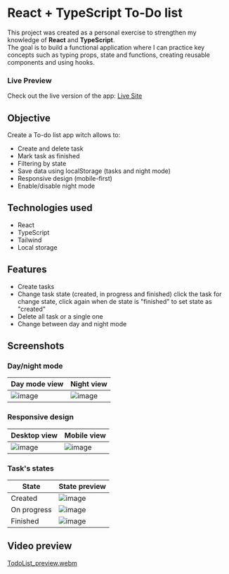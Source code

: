 # React + TypeScript To-Do list

This project was created as a personal exercise to strengthen my knowledge of **React** and **TypeScript**.  
The goal is to build a functional application where I can practice key concepts such as typing props, state and functions, creating reusable components and using hooks.

### Live Preview

Check out the live version of the app: [Live Site]([https://tu-app.vercel.app](https://to-do-list-ts-umber.vercel.app/))

## Objective

Create a To-do list app witch allows to:

- Create and delete task
- Mark task as finished
- Filtering by state
- Save data using localStorage (tasks and night mode)
- Responsive design (mobile-first)
- Enable/disable night mode

## Technologies used

- React
- TypeScript
- Tailwind
- Local storage

## Features

- Create tasks
- Change task state (created, in progress and finished) click the task for change state, click again when de state is "finished" to set state as "created"
- Delete all task or a single one
- Change between day and night mode

## Screenshots
### Day/night mode
| Day mode view | Night view |
|-----------------------------------|----------------------------------|
| ![image](https://github.com/user-attachments/assets/1e77fe6a-ff8a-49c3-abce-9079dc3f3b18) | ![image](https://github.com/user-attachments/assets/b66729b9-270b-4bf2-88be-66c01205f202) |

### Responsive design

| Desktop view | Mobile view |
|-----------------------------------|----------------------------------|
| ![image](https://github.com/user-attachments/assets/1e77fe6a-ff8a-49c3-abce-9079dc3f3b18) | ![image](https://github.com/user-attachments/assets/4f20a086-b9c7-4db5-8fb3-140d21651f1c) |

### Task's states
| State | State preview |
|-----------------------------------|----------------------------------|
| Created | ![image](https://github.com/user-attachments/assets/25b5c5a3-d1aa-4130-9020-6be0ab08523d) |
| On progress | ![image](https://github.com/user-attachments/assets/437e00e5-4f08-4afb-8066-ed1ceceba795) |
| Finished | ![image](https://github.com/user-attachments/assets/238d89d9-e83c-4208-b9b2-1b1d1e0b7403) |

## Video preview

[TodoList_preview.webm](https://github.com/user-attachments/assets/346d6669-6ce2-49cb-94bc-23f412113182)


